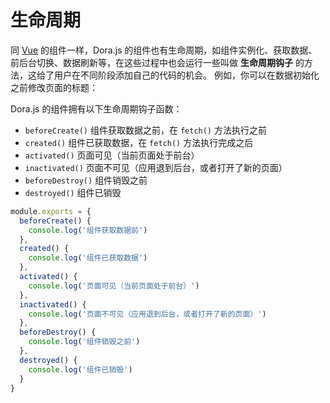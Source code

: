 # 生命周期

同 [Vue](https://cn.vuejs.org/v2/guide/instance.html#%E5%AE%9E%E4%BE%8B%E7%94%9F%E5%91%BD%E5%91%A8%E6%9C%9F%E9%92%A9%E5%AD%90) 的组件一样，Dora.js 的组件也有生命周期，如组件实例化、获取数据、前后台切换、数据刷新等，在这些过程中也会运行一些叫做 **生命周期钩子** 的方法，这给了用户在不同阶段添加自己的代码的机会。
例如，你可以在数据初始化之前修改页面的标题：

Dora.js 的组件拥有以下生命周期钩子函数：

- `beforeCreate()` 组件获取数据之前，在 `fetch()` 方法执行之前
- `created()` 组件已获取数据，在 `fetch()` 方法执行完成之后
- `activated()` 页面可见（当前页面处于前台）
- `inactivated()` 页面不可见（应用退到后台，或者打开了新的页面）
- `beforeDestroy()` 组件销毁之前
- `destroyed()` 组件已销毁

```javascript
module.exports = {
  beforeCreate() {
    console.log('组件获取数据前')
  },
  created() {
    console.log('组件已获取数据')
  },
  activated() {
    console.log('页面可见（当前页面处于前台）')
  },
  inactivated() {
    console.log('页面不可见（应用退到后台，或者打开了新的页面）')
  },
  beforeDestroy() {
    console.log('组件销毁之前')
  },
  destroyed() {
    console.log('组件已销毁')
  }
}
```
